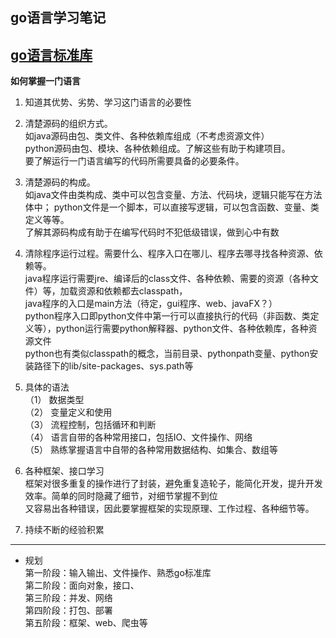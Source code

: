 **go语言学习笔记**
---
[go语言标准库](https://studygolang.com/pkgdoc)
---
**如何掌握一门语言**
1.  知道其优势、劣势、学习这门语言的必要性

2.  清楚源码的组织方式。  
   如java源码由包、类文件、各种依赖库组成（不考虑资源文件）  
   python源码由包、模块、各种依赖组成。了解这些有助于构建项目。  
   要了解运行一门语言编写的代码所需要具备的必要条件。  

3.  清楚源码的构成。  
   如java文件由类构成、类中可以包含变量、方法、代码块，逻辑只能写在方法体中；
   python文件是一个脚本，可以直接写逻辑，可以包含函数、变量、类定义等等。  
   了解其源码构成有助于在编写代码时不犯低级错误，做到心中有数  

4. 清除程序运行过程。需要什么、程序入口在哪儿、程序去哪寻找各种资源、依赖等。   
   java程序运行需要jre、编译后的class文件、各种依赖、需要的资源（各种文件）等，加载资源和依赖都去classpath，  
   java程序的入口是main方法（待定，gui程序、web、javaFX？）  
   python程序入口即python文件中第一行可以直接执行的代码（非函数、类定义等），python运行需要python解释器、python文件、各种依赖库，各种资源文件  
   python也有类似classpath的概念，当前目录、pythonpath变量、python安装路径下的lib/site-packages、sys.path等  
  
5. 具体的语法  
   （1） 数据类型    
   （2） 变量定义和使用  
   （3） 流程控制，包括循环和判断  
   （4） 语言自带的各种常用接口，包括IO、文件操作、网络  
   （5） 熟练掌握语言中自带的各种常用数据结构、如集合、数组等  

6. 各种框架、接口学习  
   框架对很多重复的操作进行了封装，避免重复造轮子，能简化开发，提升开发效率。简单的同时隐藏了细节，对细节掌握不到位  
   又容易出各种错误，因此要掌握框架的实现原理、工作过程、各种细节等。  
   
7. 持续不断的经验积累  
  

---

+ 规划  
第一阶段：输入输出、文件操作、熟悉go标准库  
第二阶段：面向对象，接口、  
第三阶段：并发、网络  
第四阶段：打包、部署  
第五阶段：框架、web、爬虫等  
